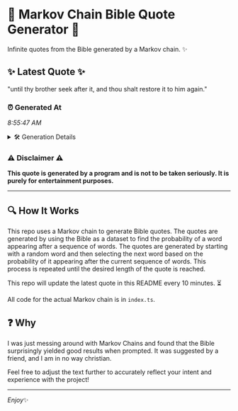 # 📖 Markov Chain Bible Quote Generator 📖

Infinite quotes from the Bible generated by a Markov chain. ✨

## ✨ Latest Quote ✨
"until thy brother seek after it, and thou shalt restore it to him again."

### ⏰ Generated At
*8:55:47 AM*

<details>
    <summary>🛠️ Generation Details</summary>
    <p>
        <strong>🌱 Seed:</strong> until<br>
        <strong>🔄 Iterations:</strong> 13<br>
        <strong>📜 Context History:</strong><br>[ until ]: thy<br>[ until, thy ]: brother<br>[ until, thy, brother ]: seek<br>[ until, thy, brother, seek ]: after<br>[ until, thy, brother, seek, after ]: it,<br>[ until, thy, brother, seek, after, it, ]: and<br>[ thy, brother, seek, after, it,, and ]: thou<br>[ brother, seek, after, it,, and, thou ]: shalt<br>[ seek, after, it,, and, thou, shalt ]: restore<br>[ after, it,, and, thou, shalt, restore ]: it<br>[ it,, and, thou, shalt, restore, it ]: to<br>[ and, thou, shalt, restore, it, to ]: him<br>[ thou, shalt, restore, it, to, him ]: again.<br>
    </p>
</details>

### ⚠️ Disclaimer ⚠️
**This quote is generated by a program and is not to be taken seriously. It is purely for entertainment purposes.**

---

## 🔍 How It Works

This repo uses a Markov chain to generate Bible quotes. The quotes are generated by using the Bible as a dataset to find the probability of a word appearing after a sequence of words. The quotes are generated by starting with a random word and then selecting the next word based on the probability of it appearing after the current sequence of words. This process is repeated until the desired length of the quote is reached.

This repo will update the latest quote in this README every 10 minutes. ⏳

All code for the actual Markov chain is in `index.ts`.

## ❓ Why

I was just messing around with Markov Chains and found that the Bible surprisingly yielded good results when prompted. 
It was suggested by a friend, and I am in no way christian.

Feel free to adjust the text further to accurately reflect your intent and experience with the project!

---

*Enjoy*✨
